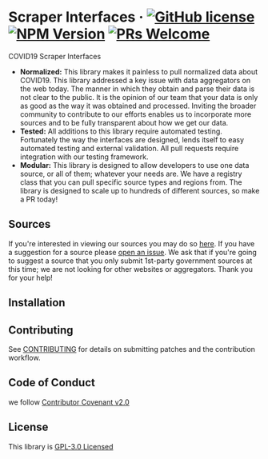 # Scraper Interfaces &middot; [![GitHub license](https://img.shields.io/github/license/COVID19-FYI/scraper-interfaces)](https://github.com/COVID19-FYI/scraper-interfaces/blob/master/LICENSE) [![NPM Version](https://img.shields.io/npm/v/@covid19/scraper-interfaces?color=%230B7CBC)](https://www.npmjs.com/package/@covid19/scraper-interfaces) [![PRs Welcome](https://img.shields.io/badge/PRs-welcome-brightgreen.svg)](https://github.com/COVID19-FYI/scraper-interfaces/pulls)

COVID19 Scraper Interfaces

* **Normalized:** This library makes it painless to pull normalized data about COVID19. This library addressed a key issue
with data aggregators on the web today. The manner in which they obtain and parse their data is not clear to the public.
It is the opinion of our team that your data is only as good as the way it was obtained and processed. Inviting the broader community
to contribute to our efforts enables us to incorporate more sources and to be fully transparent about how we get our data.
* **Tested:** All additions to this library require automated testing. Fortunately the way the interfaces are designed, lends itself
to easy automated testing and external validation. All pull requests require integration with our testing framework.
* **Modular:** This library is designed to allow developers to use one data source, or all of them; whatever your needs are.
We have a registry class that you can pull specific source types and regions from. The library is designed to scale up to hundreds
of different sources, so make a PR today!

## Sources
If you're interested in viewing our sources you may do so [here](https://docs.google.com/spreadsheets/d/1Uw6RPRejs0lg-2F8VrWgY8ZX_8f4YHt38-KmJrXYcb0/edit?usp=sharing). If you have a suggestion for a source please [open an issue](https://github.com/COVID19-OSS/scraper-interfaces/issues/new). We ask that if you're going to suggest a source that you only submit 1st-party government sources at this time; we are not looking for other websites or aggregators. Thank you for your help!

## Installation

## Contributing

See [CONTRIBUTING](./CONTRIBUTING.md) for details on submitting patches and the contribution workflow.

## Code of Conduct

we follow [Contributor Covenant v2.0][code-of-conduct]

## License

This library is [GPL-3.0 Licensed](./LICENSE)

[code-of-conduct]: ./code-of-conduct.md
